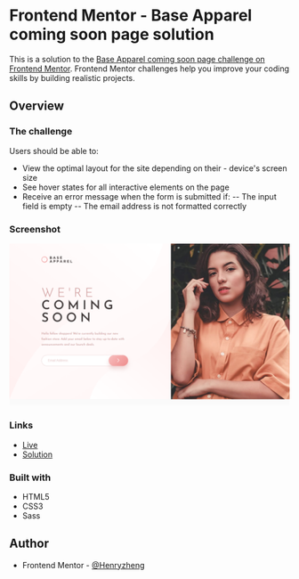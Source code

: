 # Frontend Mentor - Base Apparel coming soon page solution

This is a solution to the [Base Apparel coming soon page challenge on Frontend Mentor](https://www.frontendmentor.io/challenges/base-apparel-coming-soon-page-5d46b47f8db8a7063f9331a0). Frontend Mentor challenges help you improve your coding skills by building realistic projects.

## Overview

### The challenge

Users should be able to:

- View the optimal layout for the site depending on their - device's screen size
- See hover states for all interactive elements on the page
- Receive an error message when the form is submitted if:
  -- The input field is empty
  -- The email address is not formatted correctly

### Screenshot

![](./ss.png)

### Links

- [Live](https://lonelybuddy.github.io/base-apparel-coming-soon-page/)
- [Solution](https://www.frontendmentor.io/solutions/htmlcsssassjs-nXR8flSgV)

### Built with

- HTML5
- CSS3
- Sass

## Author

- Frontend Mentor - [@Henryzheng](https://www.frontendmentor.io/profile/LonelyBuddy)
